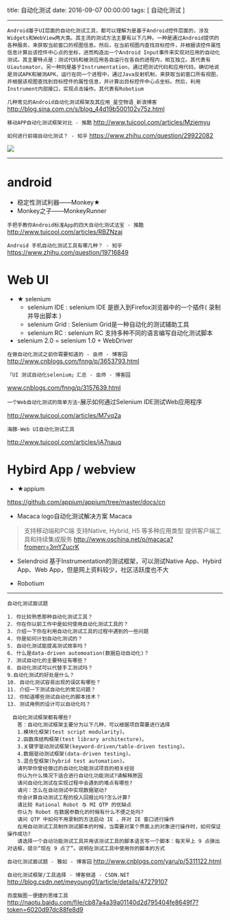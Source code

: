 title: 自动化测试
date: 2016-09-07 00:00:00
tags: [ 自动化测试 ]
 
---
```
Android基于UI层面的自动化测试工具，都可以理解为是基于Android控件层面的，涉及Widgets和WebView两大类。其主流的测试方法主要有以下几种。一种是通过Android提供的各种服务，来获取当前窗口的视图信息。然后，在当前视图内查找目标控件，并根据该控件属性信息计算出该控件中心点的坐标，进而构造出一个Android Input事件来实现对应用的自动化测试。其主要特点是：测试代码和被测应用各自运行在各自的进程内，相互独立。其代表有Uiautomator。另一种则是基于Instrumentation，通过把测试代码和应用代码，确切地说是测试APK和被测APK，运行在同一个进程中，通过Java反射机制，来获取当前窗口所有视图，并根据该视图查找到目标控件的属性信息，并计算出目标控件中心点坐标。然后，利用Instrument内部接口，实现点击操作。其代表有Robotium

```
`几种常见的Android自动化测试框架及其应用_星空物语_新浪博客`
http://blog.sina.com.cn/s/blog_44d19b500102v75z.html



`移动APP自动化测试框架对比 - 推酷`
http://www.tuicool.com/articles/Mziemyu


`如何进行前端自动化测试？ - 知乎`
https://www.zhihu.com/question/29922082



![]( http://ll-blog.oss-cn-hangzhou.aliyuncs.com/16-9-24/1580136.jpg)
 
---
# android
-  稳定性测试利器——Monkey★
-  Monkey之子——MonkeyRunner


` 手把手教你Android标准App的四大自动化测试法宝 - 推酷 `
http://www.tuicool.com/articles/RBZNzaj


`Android 手机自动化测试工具有哪几种？ - 知乎`
https://www.zhihu.com/question/19716849


# Web UI
- ★ selenium
    -  selenium IDE :  selenium IDE 是嵌入到Firefox浏览器中的一个插件( 录制并导出脚本 )
    -  selenium Grid :  Selenium Grid是一种自动化的测试辅助工具
    -  selenium RC :  selenium RC 支持多种不同的语言编写自动化测试脚本
- selenium 2.0 = selenium 1.0 + WebDriver 


`在做自动化测试之前你需要知道的 - 虫师 - 博客园`
http://www.cnblogs.com/fnng/p/3653793.html


`「UI 测试自动化selenium」汇总 - 虫师 - 博客园`

www.cnblogs.com/fnng/p/3157639.html



`一个Web自动化测试的简单方法`-展示如何通过Selenium IDE测试Web应用程序

http://www.tuicool.com/articles/M7vq2a



`海豚-Web UI自动化测试工具`

http://www.tuicool.com/articles/jA7nauq



# Hybird App / webview


- ★appium

https://github.com/appium/appium/tree/master/docs/cn


- Macaca logo自动化测试解决方案 Macaca
>支持移动端和PC端
支持Native, Hybrid, H5 等多种应用类型
提供客户端工具和持续集成服务
http://www.oschina.net/p/macaca?fromerr=3mYZucrK


- Selendroid 
基于Instrumentation的测试框架，可以测试Native App、Hybird App、Web App，但是网上资料较少，社区活跃度也不大



- Robotium



---
```
自动化测试面试题
 
1. 你比较熟悉那种自动化测试工具？
2. 你在你以前工作中是如何使用自动化测试工具的？
3. 介绍一下你在利用自动化测试工具的过程中遇到的一些问题
4. 你是如何计划自动化测试的？
5. 自动化测试能提高测试效率吗？
6. 什么是data-driven automoation(数据启动自动化)？
7. 测试自动化的主要特征有哪些？
8. 自动化测试可以代替手工测试吗？
9.自动化测试的好处是什么？
10. 自动化测试容易出现的误区有哪些？
11. 介绍一下测试自动化的常见问题？
12. 你知道哪些测试自动化的脚本技术？
13. 测试用例的设计可以自动化吗？
 
　自动化测试框架都有哪些?
　　答：自动化测试框架主要分为以下几种，可以根据项目需要进行选择
　　1.模块化框架(test script modularity)。
　　2.函数库结构框架(test library architecture)。
　　3.关键字驱动测试框架(keyword-driven/table-driven testing)。
　　4.数据驱动测试框架(data-driven testing)。
　　5.混合型框架(hybrid test automation)。
　　请列举你曾经做过的自动化功能测试项目的相关经验
　　你认为什么情况下适合进行自动化功能测试?请解释原因
　　请问自动化测试在实现过程中会遇到的难点有哪些?
　　请问：怎么在自动测试中实现数据驱动?
　　你会计算自动测试工程的投入回报比吗?怎么计算?
　　请比较 Rational Robot 与 MI QTP 的优缺点
　　你认为 Robot 在数据参数化的时候有什么不便之处吗?
　　请问 QTP 中如何不用录制的方法启动 IE ，并对 IE 窗口进行操作
　　在用自动测试工具制作测试脚本的时候，当需要对某个界面上的对象进行操作时，如何保证操作成功?
　　请选择一个自动功能测试工具并用该测试工具的脚本语言写一个脚本：每天早上 9 点弹出对话框，提示“现在 9 点了”。说明在测试工具中使用你的脚本的方式
```
`自动化测试面试题 - 雅如 - 博客园`
http://www.cnblogs.com/yaru/p/5311122.html


`自动化测试框架/工具选择 - 博客频道 - CSDN.NET`
http://blog.csdn.net/meyoung01/article/details/47279107


`百度脑图－便捷的思维工具`
http://naotu.baidu.com/file/cb87a4a39a01140d2d795404fe8649f7?token=6020d97dc88fe8d9
